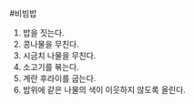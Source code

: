 #비빔밥
1. 밥을 짓는다.
2. 콩나물을 무친다.
3. 시금치 나물을 무친다. 
4. 소고기를 볶는다.
5. 계란 후라이를 굽는다.
6. 밥위에 같은 나물의 색이 이웃하지 않도록 올린다.
